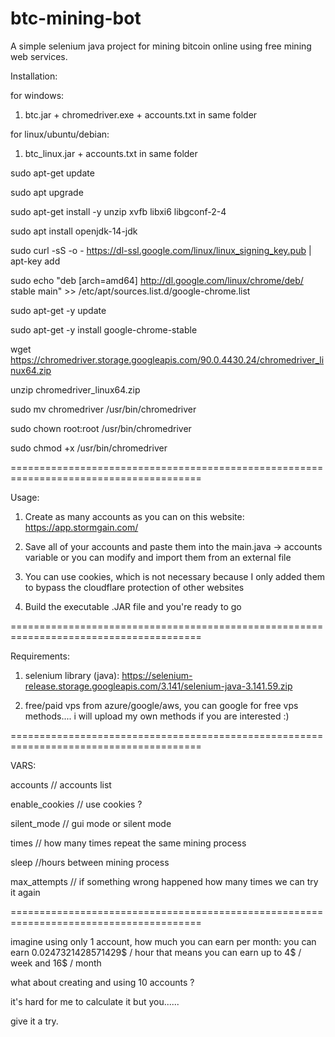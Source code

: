 # btc-mining-bot

A simple selenium java project for mining bitcoin online using free mining web services.

Installation:

for windows:
1) btc.jar + chromedriver.exe + accounts.txt in same folder 

for linux/ubuntu/debian:

1) btc_linux.jar + accounts.txt in same folder 



sudo apt-get update
 
sudo apt upgrade

sudo apt-get install -y unzip xvfb libxi6 libgconf-2-4

sudo apt install openjdk-14-jdk

sudo curl -sS -o - https://dl-ssl.google.com/linux/linux_signing_key.pub | apt-key add

sudo echo "deb [arch=amd64]  http://dl.google.com/linux/chrome/deb/ stable main" >> /etc/apt/sources.list.d/google-chrome.list

sudo apt-get -y update

sudo apt-get -y install google-chrome-stable

wget https://chromedriver.storage.googleapis.com/90.0.4430.24/chromedriver_linux64.zip

unzip chromedriver_linux64.zip

sudo mv chromedriver /usr/bin/chromedriver

sudo chown root:root /usr/bin/chromedriver

sudo chmod +x /usr/bin/chromedriver




=======================================================================================

Usage:

1) Create as many accounts as you can on this website:
https://app.stormgain.com/

2) Save all of your accounts and paste them into the main.java -> accounts variable or you can modify and import them from an external file

4) You can use cookies, which is not necessary because I only added them to bypass the cloudflare protection of other websites

6) Build the executable .JAR file and you're ready to go


=======================================================================================

Requirements:

1) selenium library (java):
https://selenium-release.storage.googleapis.com/3.141/selenium-java-3.141.59.zip

2) free/paid vps from azure/google/aws, you can google for free vps methods.... i will upload my own methods if you are interested :)

=======================================================================================

VARS:

accounts // accounts list

enable_cookies // use cookies ?

silent_mode // gui mode or silent mode

times // how many times repeat the same mining process

sleep //hours between mining process

max_attempts // if something wrong happened how many times we can try it again


=======================================================================================

imagine using only 1 account, how much you can earn per month:
you can earn 0.0247321428571429$ / hour
that means you can earn up to 4$ / week
and 16$ / month



what about creating and using 10 accounts ?

it's hard for me to calculate it but you......

give it a try.

